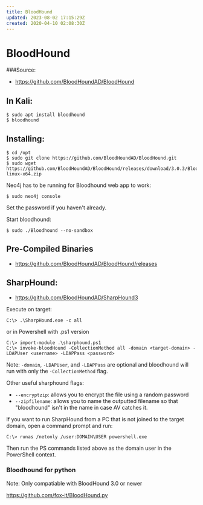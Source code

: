 ```yaml
---
title: BloodHound
updated: 2023-08-02 17:15:29Z
created: 2020-04-10 02:08:30Z
---
```


# BloodHound

###Source: 

- https://github.com/BloodHoundAD/BloodHound

## In Kali: 
```
$ sudo apt install bloodhound
$ bloodhound 
```
## Installing:
```
$ cd /opt
$ sudo git clone https://github.com/BloodHoundAD/BloodHound.git
$ sudo wget https://github.com/BloodHoundAD/BloodHound/releases/download/3.0.3/BloodHound-linux-x64.zip
```

Neo4j has to be running for Bloodhound web app to work:
```
$ sudo neo4j console
```
Set the password if you haven't already. 

Start bloodhound:
```
$ sudo ./Bloodhound --no-sandbox
```

## Pre-Compiled Binaries

- https://github.com/BloodHoundAD/BloodHound/releases

## SharpHound: 

- https://github.com/BloodHoundAD/SharpHound3

Execute on target:
```
C:\> .\SharpHound.exe -c all
```
or in Powershell with .ps1 version

```
C:\> import-module .\sharphound.ps1
C:\> invoke-bloodHound -CollectionMethod all -domain <target-domain> -LDAPUser <username> -LDAPPass <password>
```
Note: `-domain`, `-LDAPUser`, and `-LDAPPass` are optional and bloodhound will run with only the `-CollectionMethod` flag. 

Other useful sharphound flags:
- `--encryptzip`: allows you to encrypt the file using a random password 
- `--zipfilename`: allows you to name the outputted filename so that "bloodhound" isn't in the name in case AV catches it.

If you want to run SharpHound from a PC that is not joined to the target domain, open a command prompt and run:
```
C:\> runas /netonly /user:DOMAIN\USER powershell.exe
```
Then run the PS commands listed above as the domain user in the PowerShell context.

### Bloodhound for python 
Note: Only compatiable with BloodHound 3.0 or newer

https://github.com/fox-it/BloodHound.py